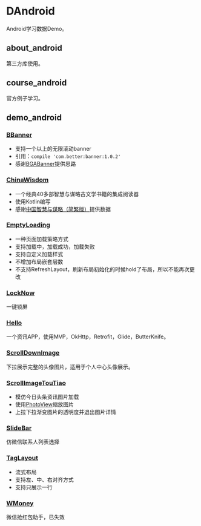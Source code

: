 # DAndroid
Android学习数据Demo。
## about_android
第三方库使用。
## course_android
官方例子学习。
## demo_android
### [BBanner](https://github.com/471448446/DAndroid/tree/master/demo_android/BBanner)
* 支持一个以上的无限滚动banner
* 引用：`compile 'com.better:banner:1.0.2'`
* 感谢[BGABanner](https://github.com/bingoogolapple/BGABanner-Android)提供思路

### [ChinaWisdom](https://github.com/471448446/DAndroid/tree/master/demo_android/ChinaWisdom)
* 一个经典40多部智慧与谋略古文学书籍的集成阅读器
* 使用Kotlin编写
* 感谢[中国智慧与谋略（简繁版）](https://play.google.com/store/apps/details?id=com.zhaozhao.zhang.chinawisdom)提供数据

### [EmptyLoading](https://github.com/471448446/DAndroid/tree/master/demo_android/EmptyLoading)
* 一种页面加载策略方式
* 支持加载中，加载成功，加载失败
* 支持自定义加载样式
* 不增加布局嵌套层数
* 不支持RefreshLayout，刷新布局初始化的时候hold了布局，所以不能再次更改

### [LockNow](https://github.com/471448446/DAndroid/tree/master/demo_android/LockNow)
一键锁屏

### [Hello](https://github.com/471448446/DAndroid/tree/master/demo_android/Hello)
一个资讯APP，使用MVP，OkHttp，Retrofit，Glide，ButterKnife。

### [ScrollDownImage](https://github.com/471448446/DAndroid/tree/master/demo_android/ScrollDownImage)
下拉展示完整的头像图片，适用于个人中心头像展示。

### [ScrollImageTouTiao](https://github.com/471448446/DAndroid/tree/master/demo_android/ScrollImageTouTiao)
* 模仿今日头条资讯图片加载
* 使用[PhotoView](https://github.com/chrisbanes/PhotoView)缩放图片
* 上拉下拉渐变图片的透明度并退出图片详情

### [SlideBar](https://github.com/471448446/DAndroid/tree/master/demo_android/SlideBar)
仿微信联系人列表选择

### [TagLayout](https://github.com/471448446/DAndroid/tree/master/demo_android/TagLayout)
* 流式布局
* 支持左、中、右对齐方式
* 支持只展示一行

### [WMoney](https://github.com/471448446/DAndroid/tree/master/demo_android/WMoney)
微信抢红包助手，已失效



